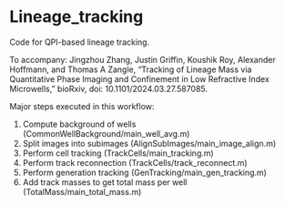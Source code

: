 # Lineage_tracking
Code for QPI-based lineage tracking.

To accompany:
Jingzhou Zhang, Justin Griffin, Koushik Roy, Alexander Hoffmann, and Thomas A Zangle, “Tracking of Lineage Mass via Quantitative Phase Imaging and Confinement in Low Refractive Index Microwells,” bioRxiv, doi: 10.1101/2024.03.27.587085.

Major steps executed in this workflow:
1) Compute background of wells (CommonWellBackground/main_well_avg.m)
2) Split images into subimages (AlignSubImages/main_image_align.m)
3) Perform cell tracking (TrackCells/main_tracking.m)
4) Perform track reconnection (TrackCells/track_reconnect.m)
5) Perform generation tracking (GenTracking/main_gen_tracking.m)
6) Add track masses to get total mass per well (TotalMass/main_total_mass.m)
